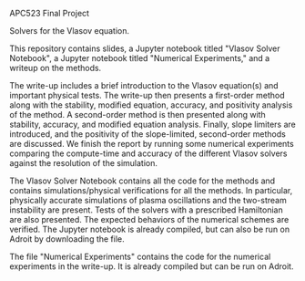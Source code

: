 APC523 Final Project

Solvers for the Vlasov equation.

This repository contains slides, a Jupyter notebook titled "Vlasov Solver Notebook",  a Jupyter notebook titled "Numerical Experiments," and a writeup on the methods.

The write-up includes a brief introduction to the Vlasov equation(s) and important physical tests. The write-up then presents a first-order method along with the stability, modified equation, accuracy, and positivity analysis of the method.
A second-order method is then presented along with stability, accuracy, and modified equation analysis. Finally, slope limiters are introduced, and the positivity of the slope-limited, second-order methods are discussed. 
We finish the report by running some numerical experiments comparing the compute-time and accuracy of the different Vlasov solvers against the resolution of the simulation. 

The Vlasov Solver Notebook contains all the code for the methods and contains simulations/physical verifications for all the methods. In particular, physically accurate simulations of plasma oscillations and the two-stream instability are present. 
Tests of the solvers with a prescribed Hamiltonian are also presented. The expected behaviors of the numerical schemes are verified. The Jupyter notebook is already compiled, but can also be run on Adroit by downloading the file.

The file "Numerical Experiments" contains the code for the numerical experiments in the write-up. It is already compiled but can be run on Adroit.
